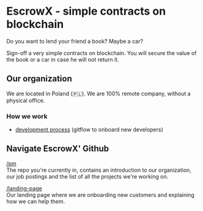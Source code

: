 # EscrowX - simple contracts on blockchain

Do you want to lend your friend a book? Maybe a car? 

Sign-off a very simple contracts on blockchain. You will secure the value of the book or a car in case he will not return it.

## Our organization

We are located in Poland (🇵🇱). We are 100% remote company, without a physical office.

### How we work

* [development process](https://github.com/EscrowX/pm/blob/main/guides/development-workflow.md) (gitflow to onboard new developers)

## Navigate EscrowX' Github

[/pm](https://github.com/EscrowX/pm)
<br> The repo you're currently in, contains an introduction to our organization, our job postings and the list of all the projects we're working on.

[/landing-page](https://github.com/EscrowX/landing-page)
<br> Our landing page where we are onboarding new customers and explaining how we can help them.